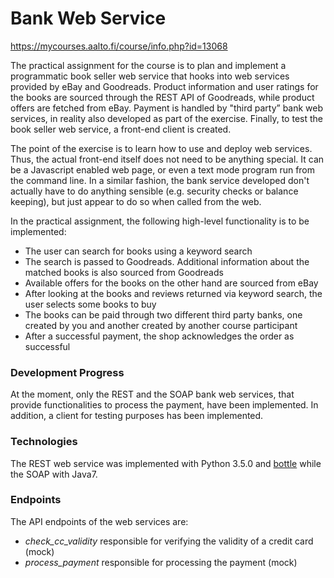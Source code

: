 # Bank Web Service 
https://mycourses.aalto.fi/course/info.php?id=13068


The practical assignment for the course is to plan and implement a programmatic book seller web service that hooks into web services provided by eBay and Goodreads. Product information and user ratings for the books are sourced through the REST API of Goodreads, while product offers are fetched from eBay. Payment is handled by "third party” bank web services, in reality also developed as part of the exercise. Finally, to test the book seller web service, a front-end client is created.

The point of the exercise is to learn how to use and deploy web services. Thus, the actual front-end itself does not need to be anything special. It can be a Javascript enabled web page, or even a text mode program run from the command line. In a similar fashion, the bank service developed don't actually have to do anything sensible (e.g. security checks or balance keeping), but just appear to do so when called from the web.

In the practical assignment, the following high-level functionality is to be implemented:
<ul>
<li>The user can search for books using a keyword search</li>
<li>The search is passed to Goodreads. Additional information about the matched books is also sourced from Goodreads</li> <li>Available offers for the books on the other hand are sourced from eBay</li>
<li>After looking at the books and reviews returned via keyword search, the user selects some books to buy</li>
<li>The books can be paid through two different third party banks, one created by you and another created by another course participant</li>
<li>After a successful payment, the shop acknowledges the order as successful</li>
</ul>

### Development Progress

At the moment, only the REST and the SOAP bank web services, that provide functionalities to process the payment, have been implemented. In addition, a client for testing purposes has been implemented.

### Technologies

The REST web service was implemented with Python 3.5.0 and [bottle](http://bottlepy.org) while the SOAP with Java7.

### Endpoints

The API endpoints of the web services are:
<ul>
<li><i>check_cc_validity</i> responsible for verifying the validity of a credit card (mock)</li>
<li><i>process_payment</i> responsible for processing the payment (mock)</li>
</ul>

